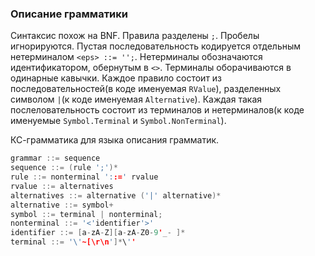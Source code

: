 ### Описание грамматики

Синтаксис похож на BNF. Правила разделены `;`. Пробелы игнорируются.
Пустая последовательность кодируется отдельным нетерминалом `<eps> ::= '';`.
Нетерминалы обозначаются идентификатором, обернутым в `<>`.
Терминалы оборачиваются в одинарные кавычки.
Каждое правило состоит из последовательностей(в коде именуемая `RValue`), разделенных символом `|`(к коде именуемая `Alternative`). Каждая такая послеловательность  состоит из терминалов и нетерминалов(к коде именуемые `Symbol.Terminal` и `Symbol.NonTerminal`).

КС-грамматика для языка описания грамматик.

```cpp
grammar ::= sequence
sequence ::= (rule ';')*
rule ::= nonterminal '::=' rvalue
rvalue ::= alternatives
alternatives ::= alternative ('|' alternative)*
alternative ::= symbol+
symbol ::= terminal | nonterminal;
nonterminal ::= '<'identifier'>'
identifier ::= [a-zA-Z][a-zA-Z0-9'_- ]*
terminal ::= '\'~[\r\n']*\''
```
